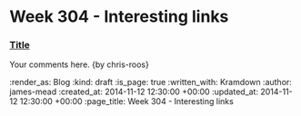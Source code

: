 Week 304 - Interesting links
============================

### [Title](http://example.com)

Your comments here. {by chris-roos}

:render_as: Blog
:kind: draft
:is_page: true
:written_with: Kramdown
:author: james-mead
:created_at: 2014-11-12 12:30:00 +00:00
:updated_at: 2014-11-12 12:30:00 +00:00
:page_title: Week 304 - Interesting links
